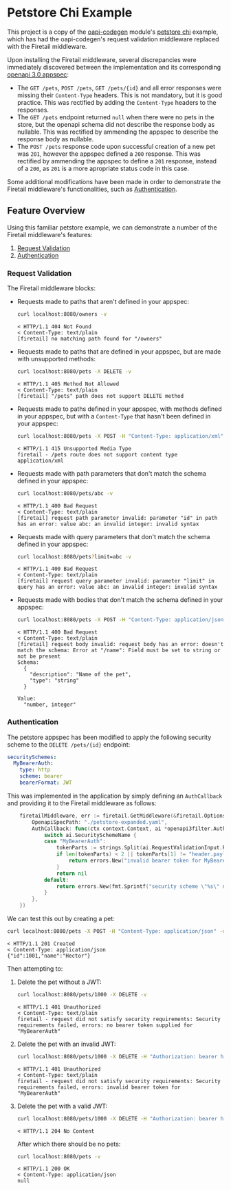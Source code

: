 # Petstore Chi Example

This project is a copy of the [oapi-codegen](https://github.com/deepmap/oapi-codegen) module's [petstore chi](https://github.com/deepmap/oapi-codegen/tree/master/examples/petstore-expanded/chi) example, which has had the oapi-codegen's request validation middleware replaced with the Firetail middleware.

Upon installing the Firetail middleware, several discrepancies were immediately discovered between the implementation and its corresponding [openapi 3.0 appspec](https://github.com/deepmap/oapi-codegen/blob/master/examples/petstore-expanded/petstore-expanded.yaml):

- The `GET /pets`, `POST /pets`, `GET /pets/{id}` and all error responses were missing their `Content-Type` headers. This is not mandatory, but it is good practice. This was rectified by adding the `Content-Type` headers to the responses.
- The `GET /pets` endpoint returned `null` when there were no pets in the store, but the openapi schema did not describe the response body as nullable. This was rectified by ammending the appspec to describe the response body as nullable.
- The `POST /pets` response code upon successful creation of a new pet was `201`, however the appspec defined a `200` response. This was rectified by ammending the appspec to define a `201` response, instead of a `200`, as `201` is a more apropriate status code in this case.

Some additional modifications have been made in order to demonstrate the Firetail middleware's functionalities, such as [Authentication](#authentication).



## Feature Overview

Using this familiar petstore example, we can demonstrate a number of the Firetail middleware's features:

1. [Request Validation](#request-validation)
2. [Authentication](#authentication)



### Request Validation

The Firetail middleware blocks:

- Requests made to paths that aren't defined in your appspec:
  ```bash
  curl localhost:8080/owners -v
  ```

  ```
  < HTTP/1.1 404 Not Found
  < Content-Type: text/plain
  [firetail] no matching path found for "/owners"
  ```

- Requests made to paths that are defined in your appspec, but are made with unsupported methods:
  ```bash
  curl localhost:8080/pets -X DELETE -v
  ```

  ```
  < HTTP/1.1 405 Method Not Allowed
  < Content-Type: text/plain
  [firetail] "/pets" path does not support DELETE method
  ```

- Requests made to paths defined in your appspec, with methods defined in your appspec, but with a `Content-Type` that hasn't been defined in your appspec:
  ```bash
  curl localhost:8080/pets -X POST -H "Content-Type: application/xml" -d '<?xml version="1.0" encoding="UTF-8" ?><root><name>Hector</name></root>' -v
  ```

  ```
  < HTTP/1.1 415 Unsupported Media Type
  firetail - /pets route does not support content type application/xml
  ```

- Requests made with path parameters that don't match the schema defined in your appspec:
  ```bash
  curl localhost:8080/pets/abc -v
  ```

  ```
  < HTTP/1.1 400 Bad Request
  < Content-Type: text/plain
  [firetail] request path parameter invalid: parameter "id" in path has an error: value abc: an invalid integer: invalid syntax
  ```

- Requests made with query parameters that don't match the schema defined in your appspec:
  ```bash
  curl localhost:8080/pets?limit=abc -v
  ```

  ```
  < HTTP/1.1 400 Bad Request
  < Content-Type: text/plain
  [firetail] request query parameter invalid: parameter "limit" in query has an error: value abc: an invalid integer: invalid syntax
  ```

- Requests made with bodies that don't match the schema defined in your appspec:

  ```bash
  curl localhost:8080/pets -X POST -H "Content-Type: application/json" -d '{"name":123}' -v
  ```

  ```
  < HTTP/1.1 400 Bad Request
  < Content-Type: text/plain
  [firetail] request body invalid: request body has an error: doesn't match the schema: Error at "/name": Field must be set to string or not be present
  Schema:
    {
      "description": "Name of the pet",
      "type": "string"
    }
  
  Value:
    "number, integer"
  ```



### Authentication

The petstore appspec has been modified to apply the following security scheme to the `DELETE /pets/{id}` endpoint: 

```yaml
securitySchemes:
  MyBearerAuth:
    type: http
    scheme: bearer
    bearerFormat: JWT
```

This was implemented in the application by simply defining an `AuthCallback` and providing it to the Firetail middleware as follows:

```go
	firetailMiddleware, err := firetail.GetMiddleware(&firetail.Options{
		OpenapiSpecPath: "./petstore-expanded.yaml",
		AuthCallback: func(ctx context.Context, ai *openapi3filter.AuthenticationInput) error {
			switch ai.SecuritySchemeName {
			case "MyBearerAuth":
				tokenParts := strings.Split(ai.RequestValidationInput.Request.Header.Get("Authorization"), " ")
				if len(tokenParts) < 2 || tokenParts[1] != "header.payload.signature" {
					return errors.New("invalid bearer token for MyBearerAuth")
				}
				return nil
			default:
				return errors.New(fmt.Sprintf("security scheme \"%s\" not implemented", ai.SecuritySchemeName))
			}
		},
	})
```

We can test this out by creating a pet:

```bash
curl localhost:8080/pets -X POST -H "Content-Type: application/json" -d '{"name":"Hector"}' -v
```

```
< HTTP/1.1 201 Created
< Content-Type: application/json
{"id":1001,"name":"Hector"}
```

Then attempting to:

1. Delete the pet without a JWT:
   ```bash
   curl localhost:8080/pets/1000 -X DELETE -v
   ```

   ```
   < HTTP/1.1 401 Unauthorized
   < Content-Type: text/plain
   firetail - request did not satisfy security requirements: Security requirements failed, errors: no bearer token supplied for "MyBearerAuth"
   ```

2. Delete the pet with an invalid JWT:
   ```bash
   curl localhost:8080/pets/1000 -X DELETE -H "Authorization: bearer header.payload.badsignature" -v
   ```

   ```
   < HTTP/1.1 401 Unauthorized
   < Content-Type: text/plain
   firetail - request did not satisfy security requirements: Security requirements failed, errors: invalid bearer token for "MyBearerAuth"
   ```

3. Delete the pet with a valid JWT:
   ```bash
   curl localhost:8080/pets/1000 -X DELETE -H "Authorization: bearer header.payload.signature" -v
   ```

   ```
   < HTTP/1.1 204 No Content
   ```

   After which there should be no pets:

   ```bash
   curl localhost:8080/pets -v
   ```

   ```
   < HTTP/1.1 200 OK
   < Content-Type: application/json
   null
   ```
